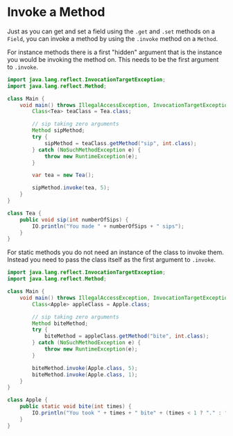 # Invoke a Method

Just as you can get and set a field using the `.get` and `.set` methods on a `Field`, you can invoke
a method by using the `.invoke` method on a `Method`.


For instance methods there is a first "hidden" argument that is the instance you would be invoking the method on.
This needs to be the first argument to `.invoke`.

```java
import java.lang.reflect.InvocationTargetException;
import java.lang.reflect.Method;

class Main {
    void main() throws IllegalAccessException, InvocationTargetException {
        Class<Tea> teaClass = Tea.class;

        // sip taking zero arguments
        Method sipMethod;
        try {
            sipMethod = teaClass.getMethod("sip", int.class);
        } catch (NoSuchMethodException e) {
            throw new RuntimeException(e);
        }

        var tea = new Tea();

        sipMethod.invoke(tea, 5);
    }
}

class Tea {
    public void sip(int numberOfSips) {
        IO.println("You made " + numberOfSips + " sips");
    }
}
```

For static methods you do not need an instance of the class to invoke them.
Instead you need to pass the class itself as the first argument to `.invoke`.

```java
import java.lang.reflect.InvocationTargetException;
import java.lang.reflect.Method;

class Main {
    void main() throws IllegalAccessException, InvocationTargetException {
        Class<Apple> appleClass = Apple.class;

        // sip taking zero arguments
        Method biteMethod;
        try {
            biteMethod = appleClass.getMethod("bite", int.class);
        } catch (NoSuchMethodException e) {
            throw new RuntimeException(e);
        }

        biteMethod.invoke(Apple.class, 5);
        biteMethod.invoke(Apple.class, 1);
    }
}

class Apple {
    public static void bite(int times) {
        IO.println("You took " + times + " bite" + (times < 1 ? "." : "s."));
    }
}
```
